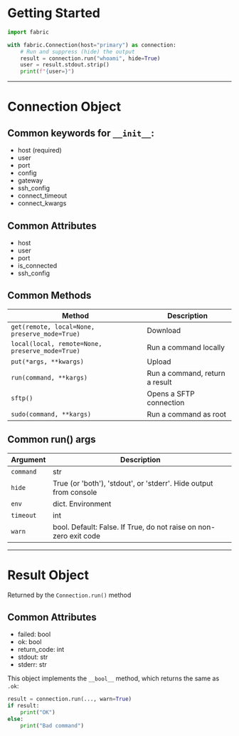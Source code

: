 # Getting Started

```python
import fabric

with fabric.Connection(host="primary") as connection:
    # Run and suppress (hide) the output
    result = connection.run("whoami", hide=True)
    user = result.stdout.strip()
    print(f"{user=}")
```

---

# Connection Object

## Common keywords for `__init__`:

- host (required)
- user
- port
- config
- gateway
- ssh_config
- connect_timeout
- connect_kwargs

## Common Attributes

- host
- user
- port
- is_connected
- ssh_config


## Common Methods

| Method                                          | Description                    |
|-------------------------------------------------|--------------------------------|
| `get(remote, local=None, preserve_mode=True)`   | Download                       |
| `local(local, remote=None, preserve_mode=True)` | Run a command locally          |
| `put(*args, **kwargs)`                          | Upload                         |
| `run(command, **kargs)`                         | Run a command, return a result |
| `sftp()`                                        | Opens a SFTP connection        |
| `sudo(command, **kargs)`                        | Run a command as root          |

## Common run() args

| Argument | Description                                                       |
|----------|-------------------------------------------------------------------|
| `command`  | str                                                               |
| `hide`     | True (or 'both'), 'stdout', or 'stderr'. Hide output from console |
| `env`      | dict. Environment                                                 |
| `timeout`  | int                                                               |
| `warn`     | bool. Default: False. If True, do not raise on non-zero exit code |

---

# Result Object

Returned by the `Connection.run()` method

## Common Attributes

- failed: bool
- ok: bool
- return_code: int
- stdout: str
- stderr: str

This object implements the `__bool__` method, which returns the same as `.ok`:

```python
result = connection.run(..., warn=True)
if result:
    print("OK")
else:
    print("Bad command")
```

